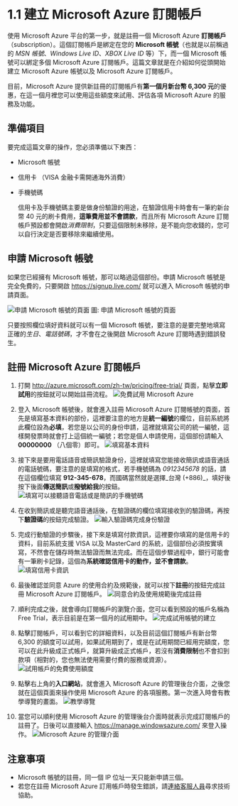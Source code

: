 # 1.1 建立 Microsoft Azure 訂閱帳戶

使用 Microsoft Azure 平台的第一步，就是註冊一個 Microsoft Azure **訂閱帳戶**（subscription）。這個訂閱帳戶是綁定在您的 **Microsoft 帳號**（也就是以前稱過的 *MSN 帳號*、*Windows Live ID*、*XBOX Live ID* 等）下，而一個 Microsoft 帳號可以綁定多個 Microsoft Azure 訂閱帳戶。這篇文章就是在介紹如何從頭開始建立 Microsoft Azure 帳號以及 Microsoft Azure 訂閱帳戶。

目前，Microsoft Azure 提供新註冊的訂閱帳戶有**第一個月新台幣 6,300 元**的優惠，在這一個月裡您可以使用這些額度來試用、評估各項 Microsoft Azure 的服務及功能。

## 準備項目

要完成這篇文章的操作，您必須準備以下東西：

* Microsoft 帳號
* 信用卡 （VISA 金融卡需開通海外消費）
* 手機號碼

	信用卡及手機號碼主要是做身份驗證的用途，在驗證信用卡時會有一筆約新台幣 40 元的刷卡費用，**這筆費用並不會請款**，而且所有 Microsoft Azure 訂閱帳戶預設都會開啟*消費限制*，只要這個限制未移除，是不能向您收錢的，您可以自行決定是否要移除來繼續使用。

## 申請 Microsoft 帳號

如果您已經擁有 Microsoft 帳號，那可以略過這個部份。申請 Microsoft 帳號是完全免費的，只要開啟 https://signup.live.com/ 就可以進入 Microsoft 帳號的申請頁面。

![申請 Microsoft 帳號的頁面](http://i.imgur.com/FDtf8oR.png)
圖: 申請 Microsoft 帳號的頁面

只要按照欄位填好資料就可以有一個 Microsoft 帳號，要注意的是要完整地填寫正確的*生日*、*電話號碼*，才不會在之後開啟 Microsoft Azure 訂閱時遇到錯誤發生。

## 註冊 Microsoft Azure 訂閱帳戶

1. 打開 http://azure.microsoft.com/zh-tw/pricing/free-trial/ 頁面，點擊**立即試用**的按鈕就可以開始註冊流程。
![免費試用 Microsoft Azure](http://i.imgur.com/QfWu0Tv.png)

2. 登入 Microsoft 帳號後，就會進入註冊 Microsoft Azure 訂閱帳號的頁面，首先是填寫基本資料的部份，這裡要注意的地方是**統一編號**的欄位，目前系統將此欄位設為**必填**，若您是以公司的身份申請，這裡就填寫公司的統一編號，這樣開發票時就會打上這個統一編號；若您是個人申請使用，這個部份請輸入 **00000000** （八個零）即可。
![填寫基本資料](http://i.imgur.com/wdeZdQi.png)

3. 接下來是要用電話語音或簡訊驗證身份，這裡就填寫您能接收簡訊或語音通話的電話號碼，要注意的是填寫的格式，若手機號碼為 _0912345678_ 的話，請在這個欄位填寫 **912-345-678**，而國碼當然就是選擇_台灣 (+886)_，填好後按下後面**傳送簡訊**或**撥號給我**的按鈕。
![填寫可以接聽語音電話或是簡訊的手機號碼](http://i.imgur.com/v4sI3sV.png)

4. 在收到簡訊或是聽完語音通話後，在驗證碼的欄位填寫接收到的驗證碼，再按下**驗證碼**的按鈕完成驗證。
![輸入驗證碼完成身份驗證](http://i.imgur.com/H6umMAO.png)

5. 完成行動驗證的步驟後，接下來是填寫付款資訊，這裡要你填寫的是信用卡的資料，目前系統支援 VISA 以及 MasterCard 的系統，這個部份必須按實填寫，不然會在儲存時無法驗證而無法完成。而在這個步驟過程中，銀行可能會有一筆刷卡記錄，這個為**系統確認信用卡的動作，並不會請款**。
![填寫信用卡資訊](http://i.imgur.com/seE3Vcc.png)

6. 最後確認並同意 Azure 的使用合約及規範後，就可以按下**註冊**的按鈕完成註冊 Microsoft Azure 訂閱帳戶。
![同意合約及使用規範後完成註冊](http://i.imgur.com/m5bmzXI.png)

7. 順利完成之後，就會導向訂閱帳戶的瀏覽介面，您可以看到預設的帳戶名稱為 Free Trial，表示目前是在第一個月的試用期中。
![完成試用帳號的建立](http://i.imgur.com/EYrnmKl.png)

8. 點擊訂閱帳戶，可以看到它的詳細資料，以及目前這個訂閱帳戶有新台幣 6,300 的額度可以試用，如果試用期到了，或是在試用期間已經用完額度，您可以在此升級成正式帳戶，就算升級成正式帳戶，若沒有**消費限制**也不會扣到款項（相對的，您也無法使用需要付費的服務或資源）。
![試用帳戶的免費使用額度](http://i.imgur.com/kBI6RzK.png)

9. 點擊右上角的**入口網站**，就會進入 Microsoft Azure 的管理後台介面，之後您就在這個頁面來操作使用 Microsoft Azure 的各項服務。第一次進入時會有教學導覽的畫面。
![教學導覽](http://i.imgur.com/ot2CGLl.png)

10. 當您可以順利使用 Microsoft Azure 的管理後台介面時就表示完成訂閱帳戶的註冊了。日後可以直接輸入 https://manage.windowsazure.com/ 來登入操作。
![Microsoft Azure 的管理介面](http://i.imgur.com/ZdxPatV.png)

## 注意事項

* Microsoft 帳號的註冊，同一個 IP 位址一天只能新申請三個。
* 若您在註冊 Microsoft Azure 訂用帳戶時發生錯誤，請[連絡客服人員](http://support.microsoft.com/contactus/)尋求技術協助。
